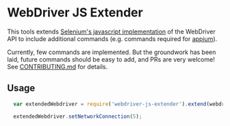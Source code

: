 WebDriver JS Extender
=====================

This tools extends [Selenium's javascript implementation](
https://www.npmjs.com/package/selenium-webdriver) of the WebDriver API
to include additional commands (e.g. commands required for [appium](
https://github.com/appium/appium)).

Currently, few commands are implemented.  But the groundwork has been laid,
future commands should be easy to add, and PRs are very welcome!  See
[CONTRIBUTING.md](CONTRIBUTING.md) for details.

Usage
-----

```js
  var extendedWebdriver = require('webdriver-js-extender').extend(webdriver);

  extendedWebdriver.setNetworkConnection(5);
```
